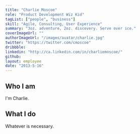 ```yaml
---
title: "Charlie Moscoe"
role: "Product Development Wiz Kid"
tagList: ["people", "business"]
skill: "Agile, Consulting, User Experience"
summary: "3oz. adventure, 2oz. discovery. Serve over ice."
coverImageUrl: ""
authorImageUrl: "/images/avatar/charlie.jpg"
twitter: "https://twitter.com/cmoscoe"
dribbble: 
linkedin: "http://ca.linkedin.com/in/charliemoscoe/"
github:
layout: employee
date: "2013-5-16"
---
```


## Who I am

I'm Charlie.

## What I do

Whatever is necessary. 
